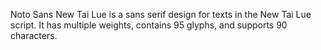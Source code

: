 Noto Sans New Tai Lue is a sans serif design for texts in the New Tai Lue script. It has multiple weights, contains 95 glyphs, and supports 90 characters.